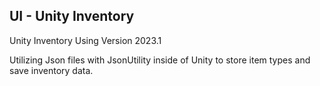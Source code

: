 ## UI - Unity Inventory

Unity Inventory Using Version 2023.1

Utilizing Json files with JsonUtility inside of Unity to store item types and save inventory data.
